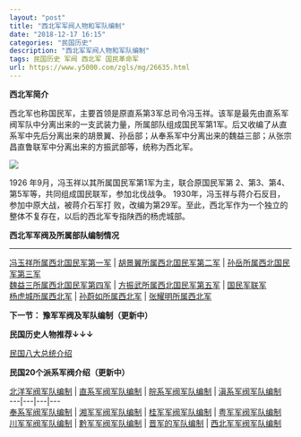 ```yaml
---
layout: "post"
title: "西北军军阀人物和军队编制"
date: "2018-12-17 16:15"
categories: "民国历史"
description: "西北军军阀人物和军队编制"
tags: 民国历史 军阀 西北军 国民革命军
url: https://www.y5000.com/zgls/mg/26635.html
---
```






**西北军简介**

西北军也称国民军，主要首领是原直系第3军总司令冯玉祥。该军是最先由直系军阀军队中分离出来的一支武装力量，所属部队组成国民军第1军。后又收编了从直系军中先后分离出来的胡景翼、孙岳部；从奉系军中分离出来的魏益三部；从张宗昌直鲁联军中分离出来的方振武部等，统称为西北军。

![](https://img.y5000.com/uploads/allimg/171212/8-1G212134042M4.jpg)

1926 年9月，冯玉祥以其所属国民军第1军为主，联合原国民军第 2、第3、第4、第5军等，共同组成国民联军，参加北伐战争。
1930年，冯玉祥与蒋介石反目，参加中原大战，被蒋介石军打 败，改编为第29军。至此，西北军作为一个独立的整体不复存在，以后的西北军专指陕西的杨虎城部。

**西北军军阀及所属部队编制情况**  
  
---  
[ 冯玉祥所属西北国民军第一军](https://www.y5000.com/zgls/mg/26622.html) |
[胡景翼所属西北国民军第二军](https://www.y5000.com/zgls/mg/26624.html) |
[孙岳所属西北国民军第三军](https://www.y5000.com/zgls/mg/26625.html)  
[魏益三所属西北国民军第四军](https://www.y5000.com/zgls/mg/26627.html) |
[方振武所属西北国民军第五军](https://www.y5000.com/zgls/mg/26628.html) |
[国民军联军](https://www.y5000.com/zgls/mg/26629.html)  
[杨虎城所属西北军](https://www.y5000.com/zgls/mg/26630.html) |
[孙蔚如所属西北军](https://www.y5000.com/zgls/mg/26631.html) |
[张耀明所属西北军](https://www.y5000.com/zgls/mg/26632.html)  
  
**下一节： 豫军军阀及军队编制（更新中）**

**民国历史人物推荐↓↓↓**

[ 民国八大总统介绍](https://www.y5000.com/zgls/mrzj/26536.html)

**民国20个派系军阀介绍（更新中）**

[北洋军阀军队编制](https://www.y5000.com/zgls/mrzj/26568.html) |
[直系军阀军队编制](https://www.y5000.com/zgls/mrzj/26575.html) |
[皖系军阀军队编制](https://www.y5000.com/zgls/mrzj/26571.html) |
[滇系军阀军队编制](https://www.y5000.com/zgls/mrzj/26581.html)  
---|---|---|---  
[奉系军阀军队编制](https://www.y5000.com/zgls/mrzj/26579.html) |
[湘军军阀军队编制](https://www.y5000.com/zgls/mrzj/26593.html) |
[桂军军阀军队编制](https://www.y5000.com/zgls/mg/26600.html) |
[粤军军阀军队编制](https://www.y5000.com/zgls/mg/26605.html)  
[川军军阀军队编制](https://www.y5000.com/zgls/mrzj/26585.html) |
[黔军军阀军队编制](https://www.y5000.com/zgls/mg/26608.html) |
[晋军的军队编制](https://www.y5000.com/zgls/mg/26610.html) |
[西北军军阀军队编制](https://www.y5000.com/zgls/mg/26635.html)
